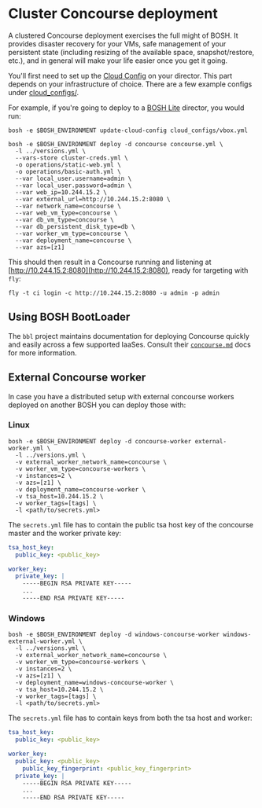 # Cluster Concourse deployment

A clustered Concourse deployment exercises the full might of BOSH. It
provides disaster recovery for your VMs, safe management of your
persistent state (including resizing of the available space,
snapshot/restore, etc.), and in general will make your life easier once
you get it going.

You'll first need to set up the [Cloud
Config](http://bosh.io/docs/cloud-config.html) on your director. This part
depends on your infrastructure of choice. There are a few example configs under
[cloud_configs/](cloud_configs/).

For example, if you're going to deploy to a [BOSH
Lite](http://bosh.io/docs/bosh-lite.html) director, you would run:

```shell
bosh -e $BOSH_ENVIRONMENT update-cloud-config cloud_configs/vbox.yml

bosh -e $BOSH_ENVIRONMENT deploy -d concourse concourse.yml \
  -l ../versions.yml \
  --vars-store cluster-creds.yml \
  -o operations/static-web.yml \
  -o operations/basic-auth.yml \
  --var local_user.username=admin \
  --var local_user.password=admin \
  --var web_ip=10.244.15.2 \
  --var external_url=http://10.244.15.2:8080 \
  --var network_name=concourse \
  --var web_vm_type=concourse \
  --var db_vm_type=concourse \
  --var db_persistent_disk_type=db \
  --var worker_vm_type=concourse \
  --var deployment_name=concourse \
  --var azs=[z1]
```

This should then result in a Concourse running and listening at
[http://10.244.15.2:8080](http://10.244.15.2:8080), ready for targeting
with `fly`:

```shell
fly -t ci login -c http://10.244.15.2:8080 -u admin -p admin
```

## Using BOSH BootLoader

The `bbl` project maintains documentation for deploying Concourse quickly and
easily across a few supported IaaSes. Consult their
[`concourse.md`](https://github.com/cloudfoundry/bosh-bootloader/blob/master/docs/concourse.md)
docs for more information.

## External Concourse worker

In case you have a distributed setup with external concourse workers deployed on another BOSH
you can deploy those with:

### Linux

```shell
bosh -e $BOSH_ENVIRONMENT deploy -d concourse-worker external-worker.yml \
  -l ../versions.yml \
  -v external_worker_network_name=concourse \
  -v worker_vm_type=concourse-workers \
  -v instances=2 \
  -v azs=[z1] \
  -v deployment_name=concourse-worker \
  -v tsa_host=10.244.15.2 \
  -v worker_tags=[tags] \
  -l <path/to/secrets.yml>
```

The `secrets.yml` file has to contain the public tsa host key of the concourse master and the worker private
key:

```yaml
tsa_host_key:
  public_key: <public_key>

worker_key:
  private_key: |
    -----BEGIN RSA PRIVATE KEY-----
    ...
    -----END RSA PRIVATE KEY-----
```

### Windows

```shell
bosh -e $BOSH_ENVIRONMENT deploy -d windows-concourse-worker windows-external-worker.yml \
  -l ../versions.yml \
  -v external_worker_network_name=concourse \
  -v worker_vm_type=concourse-workers \
  -v instances=2 \
  -v azs=[z1] \
  -v deployment_name=windows-concourse-worker \
  -v tsa_host=10.244.15.2 \
  -v worker_tags=[tags] \
  -l <path/to/secrets.yml>
```

The `secrets.yml` file has to contain keys from both the tsa host and worker:

```yaml
tsa_host_key:
  public_key: <public_key>

worker_key:
  public_key: <public_key>
	public_key_fingerprint: <public_key_fingerprint>
  private_key: |
    -----BEGIN RSA PRIVATE KEY-----
    ...
    -----END RSA PRIVATE KEY-----
```
